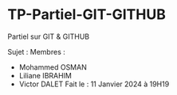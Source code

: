 # TP-Partiel-GIT-GITHUB
Partiel sur GIT &amp; GITHUB

Sujet : 
Membres : 
  - Mohammed OSMAN
  - Liliane IBRAHIM
  - Victor DALET
Fait le : 11 Janvier 2024 à 19H19
